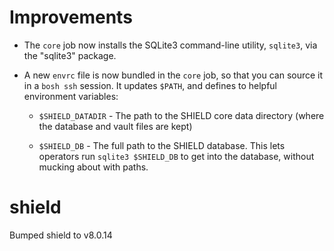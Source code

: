# Improvements

- The `core` job now installs the SQLite3 command-line utility,
  `sqlite3`, via the "sqlite3" package.

- A new `envrc` file is now bundled in the `core` job, so that you
  can source it in a `bosh ssh` session.  It updates `$PATH`, and
  defines to helpful environment variables:

  - `$SHIELD_DATADIR` - The path to the SHIELD core data directory
    (where the database and vault files are kept)

  - `$SHIELD_DB` - The full path to the SHIELD database.
    This lets operators run `sqlite3 $SHIELD_DB` to get into the
    database, without mucking about with paths.

# shield
Bumped shield to v8.0.14
